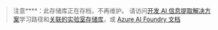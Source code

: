 > 注意****：此存储库正在存档，不再维护。 请访问[开发 AI 信息提取解决方案](https://learn.microsoft.com/training/paths/ai-extract-information/)学习路径和[关联的实验室存储库](https://github.com/MicrosoftLearning/mslearn-ai-information-extraction)，或 [Azure AI Foundry 文档](https://learn.microsoft.com/azure/ai-foundry/)
